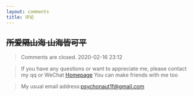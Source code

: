 ```yaml
---
layout: comments
title: 评论
---
```


## ~~所爱隔山海 山海皆可平~~

>Comments are closed. 2020-02-16  23:12

>If you have any questions or want to appreciate me, please contact my qq or WeChat
[Homepage](https://fengwei2002.github.io/)
>You can make friends with me too


>My usual email address:psychonaut1f@gmail.com